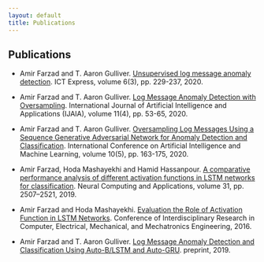 ```yaml
---
layout: default
title: Publications
---
```

## Publications

- Amir Farzad and T. Aaron Gulliver. [Unsupervised log message anomaly detection‏](https://doi.org/10.1016/j.icte.2020.06.003). ICT Express, volume 6(3), pp. 229-237, 2020.

- Amir Farzad and T. Aaron Gulliver. [Log Message Anomaly Detection with Oversampling‏](https://www.doi.org/10.5121/ijaia.2020.11405). International Journal of Artificial Intelligence and Applications (IJAIA), volume 11(4), pp. 53-65, 2020.

- Amir Farzad and T. Aaron Gulliver. [Oversampling Log Messages Using a Sequence Generative Adversarial Network for Anomaly Detection and Classification‏](https://www.doi.org/10.5121/csit.2020.100515). International Conference on Artificial Intelligence and Machine Learning, volume 10(5), pp. 163-175, 2020.

- Amir Farzad, Hoda Mashayekhi and Hamid Hassanpour. [A comparative performance analysis of different activation functions in LSTM networks for classification](https://doi.org/10.1007/s00521-017-3210-6). Neural Computing and Applications, volume 31, pp. 2507–2521, 2019.

- Amir Farzad and Hoda Mashayekhi. [Evaluation the Role of Activation Function in LSTM Networks](https://www.civilica.com/Paper-IRCEM01-IRCEM01_213.html). Conference of Interdisciplinary Research in Computer, Electrical, Mechanical, and Mechatronics Engineering, 2016.

- Amir Farzad and T. Aaron Gulliver. [Log Message Anomaly Detection and Classification Using Auto-B/LSTM and Auto-GRU](https://arxiv.org/abs/1911.08744). preprint, 2019.
